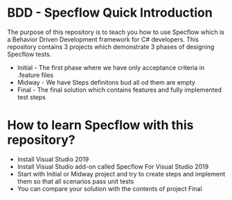 # BDD - Specflow Quick Introduction

The purpose of this repository is to teach you how to use Specflow which is a Behavior Driven Development framework for C# developers.
This repository contains 3 projects which demonstrate 3 phases of designing Specflow tests.

  - Initial - The first phase where we have only acceptance criteria in .feature files
  - Midway - We have Steps definitons bud all od them are empty
  - Final - The final solution which contains features and fully implemented test steps

# How to learn Specflow with this repository?
  - Install Visual Studio 2019
  - Install Visual Studio add-on called Specflow For Visual Studio 2019
  - Start with Initial or Midway project and try to create steps and implement them so that all scenarios pass unit tests
  - You can compare your solution with the contents of project Final


